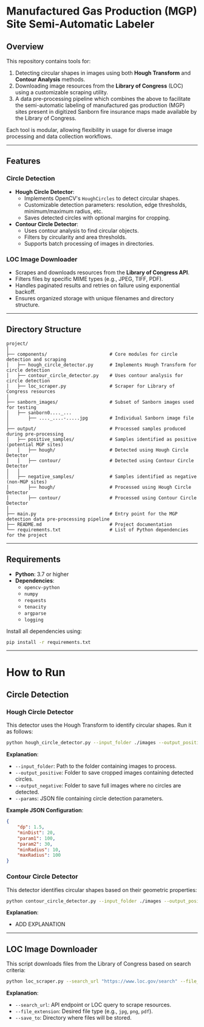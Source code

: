 # Manufactured Gas Production (MGP) Site Semi-Automatic Labeler

## Overview
This repository contains tools for:
1. Detecting circular shapes in images using both **Hough Transform** and **Contour Analysis** methods.
2. Downloading image resources from the **Library of Congress** (LOC) using a customizable scraping utility.
3. A data pre-processing pipeline which combines the above to facilitate the semi-automatic labeling of manufactured gas production (MGP) sites present in digitized Sanborn fire insurance maps made available by the Library of Congress.

Each tool is modular, allowing flexibility in usage for diverse image processing and data collection workflows.

---

## Features

### **Circle Detection**
- **Hough Circle Detector**:
  - Implements OpenCV's `HoughCircles` to detect circular shapes.
  - Customizable detection parameters: resolution, edge thresholds, minimum/maximum radius, etc.
  - Saves detected circles with optional margins for cropping.
- **Contour Circle Detector**:
  - Uses contour analysis to find circular objects.
  - Filters by circularity and area thresholds.
  - Supports batch processing of images in directories.

### **LOC Image Downloader**
- Scrapes and downloads resources from the **Library of Congress API**.
- Filters files by specific MIME types (e.g., JPEG, TIFF, PDF).
- Handles paginated results and retries on failure using exponential backoff.
- Ensures organized storage with unique filenames and directory structure.

---

## Directory Structure

```
project/
│
├── components/                       # Core modules for circle detection and scraping
│   ├── hough_circle_detector.py      # Implements Hough Transform for circle detection
│   ├── contour_circle_detector.py    # Uses contour analysis for circle detection
│   ├── loc_scraper.py                # Scraper for Library of Congress resources
│
├── sanborn_images/                   # Subset of Sanborn images used for testing
│   ├── sanborn0...._...              
│       ├── ...._....-.....jpg        # Individual Sanborn image file
│
├── output/                           # Processed samples produced during pre-processing
│   ├── positive_samples/             # Samples identified as positive (potential MGP sites)
│   │   ├── hough/                    # Detected using Hough Circle Detector
│   │   ├── contour/                  # Detected using Contour Circle Detector
│   │
│   ├── negative_samples/             # Samples identified as negative (non-MGP sites)
│       ├── hough/                    # Processed using Hough Circle Detector
│       ├── contour/                  # Processed using Contour Circle Detector
│
├── main.py                           # Entry point for the MGP detection data pre-processing pipeline
├── README.md                         # Project documentation
└── requirements.txt                  # List of Python dependencies for the project
```

___

## Requirements
- **Python**: 3.7 or higher
- **Dependencies**:
  - `opencv-python`
  - `numpy`
  - `requests`
  - `tenacity`
  - `argparse`
  - `logging`

Install all dependencies using:
```bash
pip install -r requirements.txt
```

___

# How to Run

## Circle Detection

### Hough Circle Detector
This detector uses the Hough Transform to identify circular shapes. Run it as follows:
```bash
python hough_circle_detector.py --input_folder ./images --output_positive ./output/positive --output_negative ./output/negative --params ./params.json
```
**Explanation**:
- `--input_folder`: Path to the folder containing images to process.
- `--output_positive`: Folder to save cropped images containing detected circles.
- `--output_negative`: Folder to save full images where no circles are detected.
- `--params`: JSON file containing circle detection parameters.

**Example JSON Configuration**:
```json
{
    "dp": 1.5,
    "minDist": 20,
    "param1": 100,
    "param2": 30,
    "minRadius": 10,
    "maxRadius": 100
}
```

### Contour Circle Detector
This detector identifies circular shapes based on their geometric properties:
```bash
python contour_circle_detector.py --input_folder ./images --output_positive ./output/positive --output_negative ./output/negative
```
**Explanation**:
- ADD EXPLANATION

---

## LOC Image Downloader
This script downloads files from the Library of Congress based on search criteria:
```bash
python loc_scraper.py --search_url "https://www.loc.gov/search" --file_extension jpg --save_to ./downloads
```
**Explanation**:
- `--search_url`: API endpoint or LOC query to scrape resources.
- `--file_extension`: Desired file type (e.g., `jpg`, `png`, `pdf`).
- `--save_to`: Directory where files will be stored.
